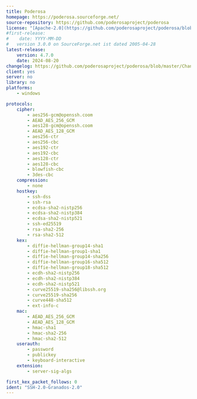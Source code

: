```yaml
---
title: Poderosa
homepage: https://poderosa.sourceforge.net/
source-repository: https://github.com/poderosaproject/poderosa
license: "[Apache-2.0](https://github.com/poderosaproject/poderosa/blob/master/LICENSE.txt)"
#first-release:
#    date: YYYY-MM-DD
#   version 3.0.0 on SourceForge.net ist dated 2005-04-28
latest-release:
    version: 4.7.0
    date: 2024-08-20
changelog: https://github.com/poderosaproject/poderosa/blob/master/ChangeLog.txt
client: yes
server: no
library: no
platforms:
    - windows

protocols:
    cipher:
        - aes256-gcm@openssh.coom
        - AEAD_AES_256_GCM
        - aes128-gcm@openssh.coom
        - AEAD_AES_128_GCM
        - aes256-ctr
        - aes256-cbc
        - aes192-ctr
        - aes192-cbc
        - aes128-ctr
        - aes128-cbc
        - blowfish-cbc
        - 3des-cbc
    compression:
        - none
    hostkey:
        - ssh-dss
        - ssh-rsa
        - ecdsa-sha2-nistp256
        - ecdsa-sha2-nistp384
        - ecdsa-sha2-nistp521
        - ssh-ed25519
        - rsa-sha2-256
        - rsa-sha2-512
    kex:
        - diffie-hellman-group14-sha1
        - diffie-hellman-group1-sha1
        - diffie-hellman-group14-sha256
        - diffie-hellman-group16-sha512
        - diffie-hellman-group18-sha512
        - ecdh-sha2-nistp256
        - ecdh-sha2-nistp384
        - ecdh-sha2-nistp521
        - curve25519-sha256@libssh.org
        - curve25519-sha256
        - curve448-sha512
        - ext-info-c
    mac:
        - AEAD_AES_256_GCM
        - AEAD_AES_128_GCM
        - hmac-sha1
        - hmac-sha2-256
        - hmac-sha2-512
    userauth:
        - password
        - publickey
        - keyboard-interactive
    extension:
        - server-sig-algs

first_kex_packet_follows: 0
ident: "SSH-2.0-Granados-2.0"
---
```

